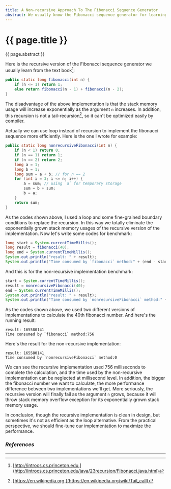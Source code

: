```yaml
---
title: A Non-recursive Approach To The Fibonacci Sequence Generator
abstract: We usually know the Fibonacci sequence generator for learning the recursive algorithm. In this article, I'd like to introduce to you a non-recursive implementation.
---
```


# {{ page.title }}

{{ page.abstract }}

Here is the recursive version of the Fibonacci sequence generator we usually learn from the text book[^fibrec]:

```java
public static long fibonacci(int n) {
    if (n <= 1) return 1;
    else return fibonacci(n - 1) + fibonacci(n - 2);
}
```

The disadvantage of the above implementation is that the stack memory usage will increase exponentially as the argument `n` increases. In addition, this recursion is not a tail-recursion[^tail], so it can't be optimized easily by compiler.

Actually we can use loop instead of recursion to implement the fibonacci sequence more efficiently. Here is the one I wrote for example:

```java
public static long nonrecursiveFibonacci(int n) {
    if (n < 1) return 0;
    if (n == 1) return 1;
    if (n == 2) return 2;
    long a = 1;
    long b = 1;
    long sum = a + b; // for n == 2
    for (int i = 3; i <= n; i++) {
        a = sum; // using `a` for temporary storage
        sum = b + sum;
        b = a;
    }
    return sum;
}
```

As the codes shown above, I used a loop and some fine-grained boundary conditions to replace the recursion. In this way we totally eliminate the exponentially grown stack memory usages of the recursive version of the implementation. Now let's write some codes for benchmark:

```java
long start = System.currentTimeMillis();
long result = fibonacci(40);
long end = System.currentTimeMillis();
System.out.println("result: " + result);
System.out.println("Time consumed by `fibonacci` method:" + (end - start));
```

And this is for the non-recursive implementation benchmark:

```java
start = System.currentTimeMillis();
result = nonrecursiveFibonacci(40);
end = System.currentTimeMillis();
System.out.println("result: " + result);
System.out.println("Time consumed by `nonrecursiveFibonacci` method:" + (end - start));
```

As the codes shown above, we used two different versions of implementations to calculate the 40th fibonacci number. And here's the running result:

```
result: 165580141
Time consumed by `fibonacci` method:756
```

Here's the result for the non-recursive implementation:

```
result: 165580141
Time consumed by `nonrecursiveFibonacci` method:0
```

We can see the recursive implementation used 756 milliseconds to complete the calculation, and the time used by the non-recursive implementation can be neglected at millisecond level. In addition, the bigger the fibonacci number we want to calculate, the more performance difference between two implementations we'll get. More seriously, the recursive version will finally fail as the argument `n` grows, because it will throw stack memory overflow exception for its exponentially grown stack memory usage.

In conclusion, though the recursive implementation is clean in design, but sometimes it's not as efficient as the loop alternative. From the practical perspective, we should fine-tune our implementation to maximize the performance.

### _References_

---

[^fibrec]: [http://introcs.cs.princeton.edu.](http://introcs.cs.princeton.edu/java/23recursion/Fibonacci.java.html)
[^tail]: [https://en.wikipedia.org.](https://en.wikipedia.org/wiki/Tail_call)
